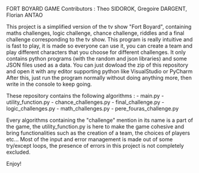 FORT BOYARD GAME
Contributors : Theo SIDOROK, Gregoire DARGENT, Florian ANTAO

This project is a simplified version of the tv show "Fort Boyard", containing maths challenges, logic challenge, chance challenge, riddles and a final challenge corresponding to the tv show.
This program is really intuitive and is fast to play, it is made so everyone can use it, you can create a team and play different characters that you choose for different challenges.
It only contains python programs (with the random and json libraries) and some JSON files used as a data.
You can just dowload the zip of this repository and open it with any editor supporting python like VisualStudio or PyCharm
After this, just run the program normally without doing anything more, then write in the console to keep going.

These repository contains the following algorithms :
    - main.py
    - utility_function.py
    - chance_challenges.py
    - final_challenge.py
    - logic_challenges.py
    - math_challenges.py
    - pere_fouras_challenge.py

Every algorithms containing the "challenge" mention in its name is a part of the game, the utility_function.py is here to make the game cohesive and bring functionalities such as the creation of a team, the choices of players etc...
Most of the input and error management is made out of some try/except loops, the presence of errors in this project is not completely excluded.

Enjoy!